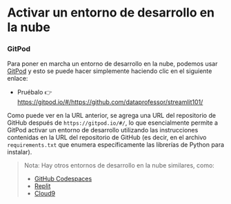 # Activar un entorno de desarrollo en la nube

### GitPod
Para poner en marcha un entorno de desarrollo en la nube, podemos usar [GitPod](https://www.gitpod.io/) y esto se puede hacer simplemente haciendo clic en el siguiente enlace:
- Pruébalo 👉 https://gitpod.io/#/https://github.com/dataprofessor/streamlit101/

Como puede ver en la URL anterior, se agrega una URL del repositorio de GitHub después de `https://gitpod.io/#/`, lo que esencialmente permite a GitPod activar un entorno de desarrollo utilizando las instrucciones contenidas en la URL del repositorio de GitHub (es decir, en el archivo `requirements.txt` que enumera específicamente las librerías de Python para instalar).

> Nota: Hay otros entornos de desarrollo en la nube similares, como:
> - [GitHub Codespaces](https://docs.github.com/en/codespaces/setting-up-your-project-for-codespaces/setting-up-your-python-project-for-codespaces)
> - [Replit](https://replit.com/)
> - [Cloud9](https://aws.amazon.com/cloud9/)
